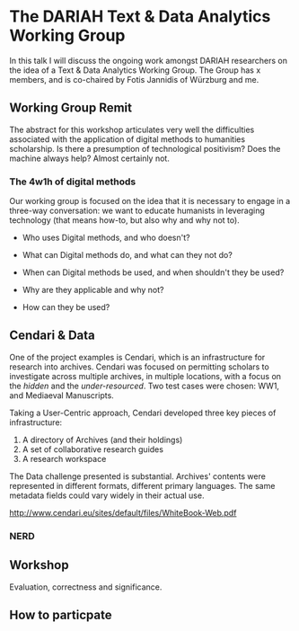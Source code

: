 # The DARIAH Text &amp; Data Analytics Working Group

In this talk I will discuss the ongoing work amongst DARIAH researchers on
the idea of a Text &amp; Data Analytics Working Group. The Group has x members,
and is co-chaired by Fotis Jannidis of Würzburg and me.

## Working Group Remit

The abstract for this workshop articulates very well the difficulties associated
with the application of digital methods to humanities scholarship. Is there a
presumption of technological positivism? Does the machine always help? Almost
certainly not.

### The 4w1h of digital methods
Our working group is focused on the idea that it is necessary to engage in a
three-way conversation: we want to educate humanists in leveraging technology
(that means how-to, but also why and why not to).

* Who uses Digital methods, and who doesn't?
* What can Digital methods do, and what can they not do?
* When can Digital methods be used, and when shouldn't they be used?
* Why are they applicable and why not?

* How can they be used?

## Cendari &amp; Data

One of the project examples is Cendari, which is an infrastructure for research
into archives. Cendari was focused on permitting scholars to investigate across
multiple archives, in multiple locations, with a focus on the *hidden* and the
*under-resourced*. Two test cases were chosen: WW1, and Mediaeval Manuscripts.

Taking a User-Centric approach, Cendari developed three key pieces of
infrastructure:

1. A directory of Archives (and their holdings)
2. A set of collaborative research guides
3. A research workspace

The Data challenge presented is substantial. Archives' contents were represented
in different formats, different primary languages. The same metadata fields
could vary widely in their actual use.

<http://www.cendari.eu/sites/default/files/WhiteBook-Web.pdf>

### NERD

## Workshop

Evaluation, correctness and significance.

## How to particpate

